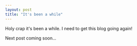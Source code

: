 ```yaml
---
layout: post
title: "It's been a while"
---
```


Holy crap it's been a while. I need to get this blog going again!

Next post coming soon...
